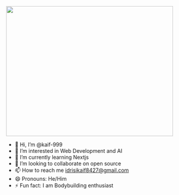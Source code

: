 <img  height="350px" width="450px" src="https://t4.ftcdn.net/jpg/08/26/29/79/360_F_826297995_gHRLKyv4GIP3m59PPertUglA2bTG9eoc.jpg"/>

- 👋 Hi, I’m @kaif-999
- 👀 I’m interested in Web Development and AI  
- 🌱 I’m currently learning Nextjs
- 💞️ I’m looking to collaborate on open source
- 📫 How to reach me idrisikaif8427@gmail.com
- 😄 Pronouns: He/Him
- ⚡ Fun fact: I am Bodybuilding enthusiast
